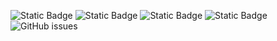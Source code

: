 ![Static Badge](https://img.shields.io/badge/blacklists-60-000000) ![Static Badge](https://img.shields.io/badge/blacklisted-3134764-cc0000) ![Static Badge](https://img.shields.io/badge/whitelisted-2243-00CC00) ![Static Badge](https://img.shields.io/badge/streaming_blacklist-28107-000000) ![GitHub issues](https://img.shields.io/github/issues/fabriziosalmi/blacklists)
